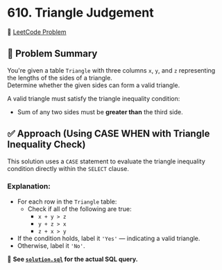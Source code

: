 # 610. Triangle Judgement

🔗 [LeetCode Problem](https://leetcode.com/problems/triangle-judgement/)

## 🧠 Problem Summary

You're given a table `Triangle` with three columns `x`, `y`, and `z` representing the lengths of the sides of a triangle.  
Determine whether the given sides can form a valid triangle.

A valid triangle must satisfy the triangle inequality condition:
- Sum of any two sides must be **greater than** the third side.

## ✅ Approach (Using CASE WHEN with Triangle Inequality Check)

This solution uses a `CASE` statement to evaluate the triangle inequality condition directly within the `SELECT` clause.

### Explanation:

- For each row in the `Triangle` table:
  - Check if all of the following are true:
    - `x + y > z`
    - `y + z > x`
    - `z + x > y`
- If the condition holds, label it `'Yes'` — indicating a valid triangle.
- Otherwise, label it `'No'`.

📄 **See [`solution.sql`](./solution.sql) for the actual SQL query.**
